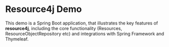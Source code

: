 Resource4j Demo
===============

This demo is a Spring Boot application, that
illustrates the key features of **resource4j**, including the core functionality
(Resources, ResourceObjectRepository etc) and integrations with Spring Framework and Thymeleaf.
